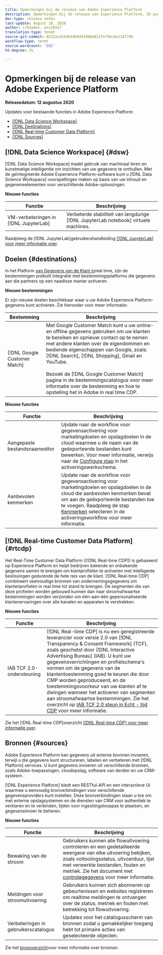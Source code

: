 ```yaml
---
title: Opmerkingen bij de release van Adobe Experience Platform
description: Opmerkingen bij de release van Experience Platform, 10 augustus 2020
doc-type: release notes
last-update: August 10, 2020
author: crhoades, ens28527
translation-type: tm+mt
source-git-commit: 0232acdc64019b9d93888e8137ef9bc8e114779b
workflow-type: tm+mt
source-wordcount: '582'
ht-degree: 3%

---
```



# Opmerkingen bij de release van Adobe Experience Platform

**Releasedatum: 12 augustus 2020**

Updates voor bestaande functies in Adobe Experience Platform:

- [[!DNL Data Science Workspace]](#dsw)
- [[!DNL Destinations]](#destinations)
- [[!DNL Real-time Customer Data Platform]](#rtcdp)
- [[!DNL Sources]](#sources)

## [!DNL Data Science Workspace] {#dsw}

[!DNL Data Science Workspace] maakt gebruik van machinaal leren en kunstmatige intelligentie om inzichten van uw gegevens te onthullen. Met de geïntegreerde Adobe Experience Platform-software kunt u [!DNL Data Science Workspace] voorspellingen maken op basis van uw inhoud en gegevenselementen voor verschillende Adobe-oplossingen.

**Nieuwe functies**

| Functie | Beschrijving |
| ------- | ----------- |
| VM-verbeteringen in [!DNL JupyterLab] | Verbeterde stabiliteit van langdurige [!DNL JupyterLab notebook] virtuele machines. |

Raadpleeg de [!DNL JupyterLab]gebruikershandleiding [[!DNL JupyterLab] voor meer informatie over](../../data-science-workspace/jupyterlab/overview.md).

## Doelen {#destinations}

In het Platform [van Gegevens van de Klant in](../../rtcdp/overview.md)real time, zijn de bestemmingen prebuilt integratie met bestemmingsplatforms die gegevens aan die partners op een naadloze manier activeren.

**Nieuwe bestemmingen**

Er zijn nieuwe doelen beschikbaar waar u uw Adobe Experience Platform-gegevens kunt activeren. Zie hieronder voor meer informatie:

| Bestemming | Beschrijving |
|--- | ---|
| [!DNL Google Customer Match] | Met Google Customer Match kunt u uw online- en offline gegevens gebruiken om uw klanten te bereiken en opnieuw contact op te nemen met andere klanten over de eigendommen en bediende eigenschappen van Google, zoals: [!DNL Search], [!DNL Shopping], Gmail en YouTube. <br><br> Bezoek de [!DNL Google Customer Match] pagina [](/help/rtcdp/destinations/google-customer-match-destination.md) in de bestemmingscatalogus voor meer informatie over de bestemming en hoe te opstelling het in Adobe in real time CDP. |

**Nieuwe functies**

| Functie | Beschrijving |
|------- | -----------|
| Aangepaste bestandsnaameditor | Update naar de workflow voor gegevensactivering voor marketingdoelen en opslagdoelen in de cloud waarmee u de naam van de geëxporteerde bestanden kunt bewerken. Voor meer informatie, verwijs naar de [ Configure stap](/help/rtcdp/destinations/activate-destinations.md#configure) in het activeringswerkschema. |
| Aanbevolen kenmerken | Update naar de workflow voor gegevensactivering voor marketingdoelen en opslagdoelen in de cloud die aanbevolen kenmerken bevat om aan de geëxporteerde bestanden toe te voegen. Raadpleeg de stap [Kenmerken](/help/rtcdp/destinations/activate-destinations.md#select-attributes) selecteren in de activeringsworkflow voor meer informatie. |

## [!DNL Real-time Customer Data Platform] {#rtcdp}

Het Real-Time Customer Data Platform ([!DNL Real-time CDP]) is gebaseerd op Experience Platform en helpt bedrijven bekende en onbekende gegevens samen te brengen om klantprofielen te activeren met intelligente beslissingen gedurende de hele reis van de klant. [!DNL Real-time CDP] combineert veelvoudige bronnen van ondernemingsgegevens om klantenprofielen in real time tot stand te brengen. De segmenten die van deze profielen worden gebouwd kunnen dan naar stroomafwaartse bestemmingen worden verzonden om één-aan-één gepersonaliseerde klantenervaringen over alle kanalen en apparaten te verstrekken.

**Nieuwe functies**

| Functie | Beschrijving |
| ------- | ----------- |
| IAB TCF 2.0-ondersteuning | [!DNL Real-time CDP] is nu een geregistreerde leverancier voor versie 2.0 van [!DNL Transparency & Consent Framework] (TCF), zoals geschetst door [!DNL Interactive Advertising Bureau] (IAB). U kunt uw gegevensverrichtingen en profielschema&#39;s vormen om de gegevens van de klantentoestemming goed te keuren die door CMP worden geproduceerd, en de toestemmingsvoorkeur van uw klanten af te dwingen wanneer het activeren van segmenten aan stroomafwaartse bestemmingen. Zie het overzicht op [IAB TCF 2.0 steun in Echt - tijd CDP](../../rtcdp/privacy/iab/overview.md) voor meer informatie. |

Zie het [!DNL Real-time CDP]overzicht [[!DNL Real-time CDP] voor meer informatie over](../../rtcdp/overview.md).

## Bronnen {#sources}

Adobe Experience Platform kan gegevens uit externe bronnen invoeren, terwijl u die gegevens kunt structureren, labelen en verbeteren met [!DNL Platform] services. U kunt gegevens invoeren uit verschillende bronnen, zoals Adobe-toepassingen, cloudopslag, software van derden en uw CRM-systeem.

[!DNL Experience Platform] biedt een RESTful-API en een interactieve UI waarmee u eenvoudig bronverbindingen voor verschillende gegevensproviders kunt instellen. Deze bronverbindingen staan u toe om met externe opslagsystemen en de diensten van CRM voor authentiek te verklaren en te verbinden, tijden voor ingestiingslooppas te plaatsen, en gegevensinvoer te beheren.

**Nieuwe functies**

| Functie | Beschrijving |
| ------- | ----------- |
| Bewaking van de stroom | Gebruikers kunnen alle flowuitvoering controleren en een gedetailleerde weergave van elke uitvoering bekijken, zoals voltooiingsstatus, uitvoerduur, lijst met verwerkte bestanden, fouten en metriek. Zie het document met [controlegegevens](../../sources/tutorials/ui/monitor.md) voor meer informatie. |
| Meldingen voor stroomuitvoering | Gebruikers kunnen zich abonneren op gebeurtenissen en websites registreren om realtime meldingen te ontvangen over de status, metriek en fouten met betrekking tot flowuitvoering. |
| Verbeteringen in gebruikerscatalogus | Updates voor het catalogusscherm van bronnen zodat u gemakkelijker toegang hebt tot primaire acties van geselecteerde objecten. |

Zie het [bronoverzicht](../../sources/home.md)voor meer informatie over bronnen.